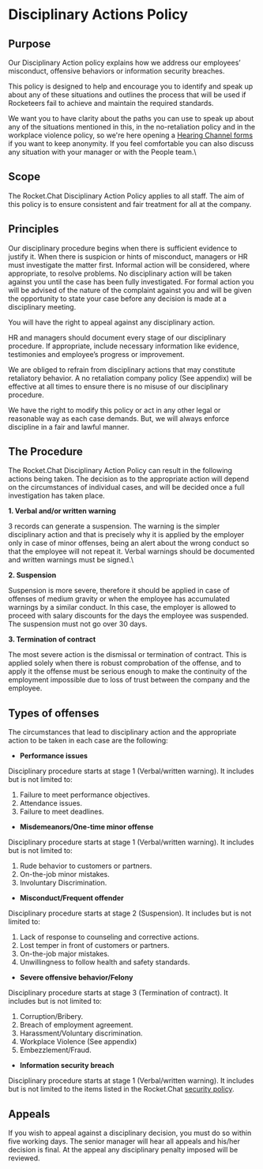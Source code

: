 # Disciplinary Actions Policy

## Purpose

Our Disciplinary Action policy explains how we address our employees’ misconduct, offensive behaviors or information security breaches.

This policy is designed to help and encourage you to identify and speak up about any of these situations and outlines the process that will be used if Rocketeers fail to achieve and maintain the required standards.

We want you to have clarity about the paths you can use to speak up about any of the situations mentioned in this, in the no-retaliation policy and in the workplace violence policy, so we're here opening a [Hearing Channel forms](https://forms.gle/TzM5ZZMdTXbu9Wtq8) if you want to keep anonymity. If you feel comfortable you can also discuss any situation with your manager or with the People team.\


## Scope

The Rocket.Chat Disciplinary Action Policy applies to all staff. The aim of this policy is to ensure consistent and fair treatment for all at the company.

## Principles

Our disciplinary procedure begins when there is sufficient evidence to justify it. When there is suspicion or hints of misconduct, managers or HR must investigate the matter first. Informal action will be considered, where appropriate, to resolve problems. No disciplinary action will be taken against you until the case has been fully investigated. For formal action you will be advised of the nature of the complaint against you and will be given the opportunity to state your case before any decision is made at a disciplinary meeting.

You will have the right to appeal against any disciplinary action.

HR and managers should document every stage of our disciplinary procedure. If appropriate, include necessary information like evidence, testimonies and employee’s progress or improvement.

We are obliged to refrain from disciplinary actions that may constitute retaliatory behavior. A no retaliation company policy (See appendix) will be effective at all times to ensure there is no misuse of our disciplinary procedure.

We have the right to modify this policy or act in any other legal or reasonable way as each case demands. But, we will always enforce discipline in a fair and lawful manner.

## The Procedure

The Rocket.Chat Disciplinary Action Policy can result in the following actions being taken. The decision as to the appropriate action will depend on the circumstances of individual cases, and will be decided once a full investigation has taken place.

**1. Verbal and/or written warning**

3 records can generate a suspension. The warning is the simpler disciplinary action and that is precisely why it is applied by the employer only in case of minor offenses, being an alert about the wrong conduct so that the employee will not repeat it. Verbal warnings should be documented and written warnings must be signed.\


**2. Suspension**

Suspension is more severe, therefore it should be applied in case of offenses of medium gravity or when the employee has accumulated warnings by a similar conduct. In this case, the employer is allowed to proceed with salary discounts for the days the employee was suspended. The suspension must not go over 30 days.

**3. Termination of contract**

The most severe action is the dismissal or termination of contract. This is applied solely when there is robust comprobation of the offense, and to apply it the offense must be serious enough to make the continuity of the employment impossible due to loss of trust between the company and the employee.

## Types of offenses

The circumstances that lead to disciplinary action and the appropriate action to be taken in each case are the following:

* **Performance issues**

Disciplinary procedure starts at stage 1 (Verbal/written warning). It includes but is not limited to:

1. Failure to meet performance objectives.
2. Attendance issues.
3. Failure to meet deadlines.

* **Misdemeanors/One-time minor offense**

Disciplinary procedure starts at stage 1 (Verbal/written warning). It includes but is not limited to:

1. Rude behavior to customers or partners.
2. On-the-job minor mistakes.
3. Involuntary Discrimination.

* **Misconduct/Frequent offender**

Disciplinary procedure starts at stage 2 (Suspension). It includes but is not limited to:

1. Lack of response to counseling and corrective actions.
2. Lost temper in front of customers or partners.
3. On-the-job major mistakes.
4. Unwillingness to follow health and safety standards.

* **Severe offensive behavior/Felony**

Disciplinary procedure starts at stage 3 (Termination of contract). It includes but is not limited to:

1. Corruption/Bribery.
2. Breach of employment agreement.
3. Harassment/Voluntary discrimination.
4. Workplace Violence (See appendix)
5. Embezzlement/Fraud.

* **Information security breach**

Disciplinary procedure starts at stage 1 (Verbal/written warning). It includes but is not limited to the items listed in the Rocket.Chat [security policy](https://handbook.rocket.chat/operations/security/security-policy).

## Appeals

If you wish to appeal against a disciplinary decision, you must do so within five working days. The senior manager will hear all appeals and his/her decision is final. At the appeal any disciplinary penalty imposed will be reviewed.
